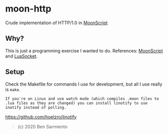 # moon-http

Crude implementation of HTTP/1.0 in [MoonScript](https://moonscript.org/)

## Why?

This is just a programming exercise I wanted to do. References: [MoonScript](https://moonscript.org/reference/) and [LuaSocket](http://w3.impa.br/~diego/software/luasocket/reference.html).

## Setup

Check the Makefile for commands I use for development, but all I use really is `make`.

```
If you're on Linux and use watch mode (which compiles .moon files to .lua files as they are changed) you can install linotify to use inotify instead of polling.
```

https://github.com/hoelzro/linotify

> (c) 2020 Ben Sarmiento
